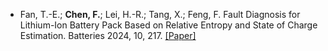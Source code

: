 - Fan, T.-E.; <strong>Chen, F.</strong>; Lei, H.-R.; Tang, X.; Feng, F. Fault Diagnosis for Lithium-Ion Battery Pack Based on Relative Entropy and State of Charge Estimation. Batteries 2024, 10, 217.  [[Paper]]([https://doi.org/10.3390/batteries10070217])
